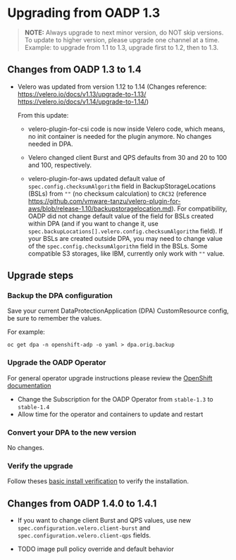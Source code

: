 # Upgrading from OADP 1.3

> **NOTE:** Always upgrade to next minor version, do NOT skip versions. To update to higher version, please upgrade one channel at a time. Example: to upgrade from 1.1 to 1.3, upgrade first to 1.2, then to 1.3.

## Changes from OADP 1.3 to 1.4

- Velero was updated from version 1.12 to 1.14 (Changes reference: https://velero.io/docs/v1.13/upgrade-to-1.13/ https://velero.io/docs/v1.14/upgrade-to-1.14/)

    From this update:

    - velero-plugin-for-csi code is now inside Velero code, which means, no init container is needed for the plugin anymore. No changes needed in DPA.

    - Velero changed client Burst and QPS defaults from 30 and 20 to 100 and 100, respectively.

    - velero-plugin-for-aws updated default value of `spec.config.checksumAlgorithm` field in BackupStorageLocations (BSLs) from `""` (no checksum calculation) to `CRC32` (reference https://github.com/vmware-tanzu/velero-plugin-for-aws/blob/release-1.10/backupstoragelocation.md). For compatibility, OADP did not change default value of the field for BSLs created within DPA (and if you want to change it, use `spec.backupLocations[].velero.config.checksumAlgorithm` field). If your BSLs are created outside DPA, you may need to change value of the `spec.config.checksumAlgorithm` field in the BSLs. Some compatible S3 storages, like IBM, currently only work with `""` value.

## Upgrade steps

### Backup the DPA configuration

Save your current DataProtectionApplication (DPA) CustomResource config, be sure to remember the values.

For example:
```
oc get dpa -n openshift-adp -o yaml > dpa.orig.backup
```

### Upgrade the OADP Operator

For general operator upgrade instructions please review the [OpenShift documentation](https://docs.openshift.com/container-platform/4.13/operators/admin/olm-upgrading-operators.html)
* Change the Subscription for the OADP Operator from `stable-1.3` to `stable-1.4`
* Allow time for the operator and containers to update and restart

### Convert your DPA to the new version

No changes.

### Verify the upgrade

Follow theses [basic install verification](../docs/install_olm.md#verify-install) to verify the installation.

## Changes from OADP 1.4.0 to 1.4.1

- If you want to change client Burst and QPS values, use new `spec.configuration.velero.client-burst` and `spec.configuration.velero.client-qps` fields.

- TODO image pull policy override and default behavior